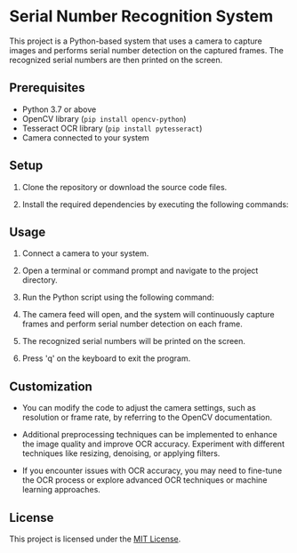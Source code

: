 # Serial Number Recognition System

This project is a Python-based system that uses a camera to capture images and performs serial number detection on the captured frames. The recognized serial numbers are then printed on the screen.

## Prerequisites

- Python 3.7 or above
- OpenCV library (`pip install opencv-python`)
- Tesseract OCR library (`pip install pytesseract`)
- Camera connected to your system

## Setup

1. Clone the repository or download the source code files.

2. Install the required dependencies by executing the following commands:


## Usage

1. Connect a camera to your system.

2. Open a terminal or command prompt and navigate to the project directory.

3. Run the Python script using the following command:




4. The camera feed will open, and the system will continuously capture frames and perform serial number detection on each frame.

5. The recognized serial numbers will be printed on the screen.

6. Press 'q' on the keyboard to exit the program.

## Customization

- You can modify the code to adjust the camera settings, such as resolution or frame rate, by referring to the OpenCV documentation.

- Additional preprocessing techniques can be implemented to enhance the image quality and improve OCR accuracy. Experiment with different techniques like resizing, denoising, or applying filters.

- If you encounter issues with OCR accuracy, you may need to fine-tune the OCR process or explore advanced OCR techniques or machine learning approaches.

## License

This project is licensed under the [MIT License](LICENSE).

